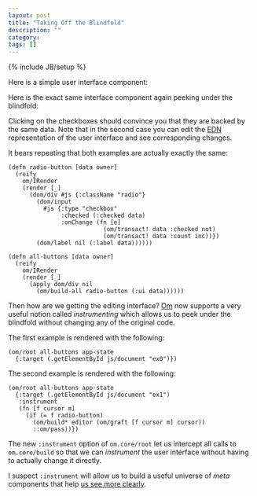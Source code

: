 ```yaml
---
layout: post
title: "Taking Off the Blindfold"
description: ""
category: 
tags: []
---
```

{% include JB/setup %}

<style>
  .radio label {
     margin-left: 0.5em;
  }
  .edit {
     width: 250px;
     border: 1px solid #ccc;
     padding: 4px;
     margin-left: 0.5em;
  }
  .editor code {
     margin-left: 0.5em;
  }
  .inspector {
     font-size: 11px;
     text-transform: uppercase;
     color: #aaa;
  }
  .editor .radio {
     margin-bottom: 10px;
  }
</style>

Here is a simple user interface component:

<div id="ex0"></div>

Here is the exact same interface component again peeking under the blindfold:

<div id="ex1"></div>

Clicking on the checkboxes should convince you that they are backed by
the same data. Note that in the second case you can edit the [EDN](http://github.com/edn-format/edn)
representation of the user interface and see corresponding changes.

It bears repeating that both examples are actually exactly the same:

```
(defn radio-button [data owner]
  (reify
    om/IRender
    (render [_]
      (dom/div #js {:className "radio"}
        (dom/input
          #js {:type "checkbox"
               :checked (:checked data)
               :onChange (fn [e]
                           (om/transact! data :checked not)
                           (om/transact! data :count inc))})
        (dom/label nil (:label data))))))

(defn all-buttons [data owner]
  (reify
    om/IRender
    (render [_]
      (apply dom/div nil
        (om/build-all radio-button (:ui data))))))
```

Then how are we getting the editing interface? [Om](http://github.com/swannodette/om) now supports a very
useful notion called *instrumenting* which allows us to peek under the
blindfold without changing any of the original code.

The first example is rendered with the following:

```
(om/root all-buttons app-state
  {:target (.getElementById js/document "ex0")})
```

The second example is rendered with the following:

```
(om/root all-buttons app-state
  {:target (.getElementById js/document "ex1")
   :instrument
   (fn [f cursor m]
     (if (= f radio-button)
       (om/build* editor (om/graft [f cursor m] cursor))
       ::om/pass))})
```

The new `:instrument` option of `om.core/root` let us intercept all
calls to `om.core/build` so that we can *instrument* the user
interface without having to actually change it directly.

I suspect `:instrument` will allow us to build a useful universe of
*meta* components that help
[us see more clearly](http://worrydream.com/LearnableProgramming/).

<script src="/assets/js/instrument/main.js" type="text/javascript"></script>
